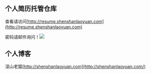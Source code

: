 ## 个人简历托管仓库
查看请访问[http://resume.shenshanlaoyuan.com](http://resume.shenshanlaoyuan.com)

密码请邮件询问！![](http://7xs5l8.com1.z0.glb.clouddn.com/1461131733-56.gif)

## 个人博客
深山老猿[http://shenshanlaoyuan.com](http://shenshanlaoyuan.com/)

